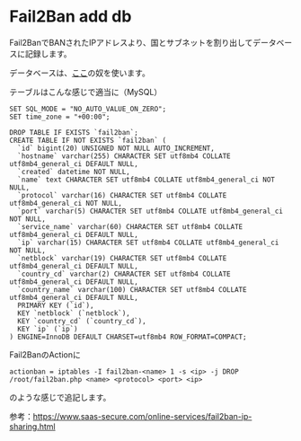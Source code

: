 Fail2Ban add db
========
Fail2BanでBANされたIPアドレスより、国とサブネットを割り出してデータベースに記録します。

データベースは、[ここ](https://github.com/akira345/iplist)の奴を使います。

テーブルはこんな感じで適当に（MySQL）
```
SET SQL_MODE = "NO_AUTO_VALUE_ON_ZERO";
SET time_zone = "+00:00";

DROP TABLE IF EXISTS `fail2ban`;
CREATE TABLE IF NOT EXISTS `fail2ban` (
  `id` bigint(20) UNSIGNED NOT NULL AUTO_INCREMENT,
  `hostname` varchar(255) CHARACTER SET utf8mb4 COLLATE utf8mb4_general_ci DEFAULT NULL,
  `created` datetime NOT NULL,
  `name` text CHARACTER SET utf8mb4 COLLATE utf8mb4_general_ci NOT NULL,
  `protocol` varchar(16) CHARACTER SET utf8mb4 COLLATE utf8mb4_general_ci NOT NULL,
  `port` varchar(5) CHARACTER SET utf8mb4 COLLATE utf8mb4_general_ci NOT NULL,
  `service_name` varchar(60) CHARACTER SET utf8mb4 COLLATE utf8mb4_general_ci DEFAULT NULL,
  `ip` varchar(15) CHARACTER SET utf8mb4 COLLATE utf8mb4_general_ci NOT NULL,
  `netblock` varchar(19) CHARACTER SET utf8mb4 COLLATE utf8mb4_general_ci DEFAULT NULL,
  `country_cd` varchar(2) CHARACTER SET utf8mb4 COLLATE utf8mb4_general_ci DEFAULT NULL,
  `country_name` varchar(100) CHARACTER SET utf8mb4 COLLATE utf8mb4_general_ci DEFAULT NULL,
  PRIMARY KEY (`id`),
  KEY `netblock` (`netblock`),
  KEY `country_cd` (`country_cd`),
  KEY `ip` (`ip`)
) ENGINE=InnoDB DEFAULT CHARSET=utf8mb4 ROW_FORMAT=COMPACT;
```

Fail2BanのActionに
```
actionban = iptables -I fail2ban-<name> 1 -s <ip> -j DROP /root/fail2ban.php <name> <protocol> <port> <ip>
```
のような感じで追記します。

参考：https://www.saas-secure.com/online-services/fail2ban-ip-sharing.html
